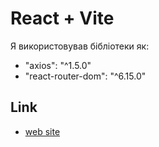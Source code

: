 # React + Vite

Я використовував бібліотеки як:
- "axios": "^1.5.0" 
- "react-router-dom": "^6.15.0"

## Link
-   [web site](https://artemhorbunov1234.github.io/Shop-react/)
